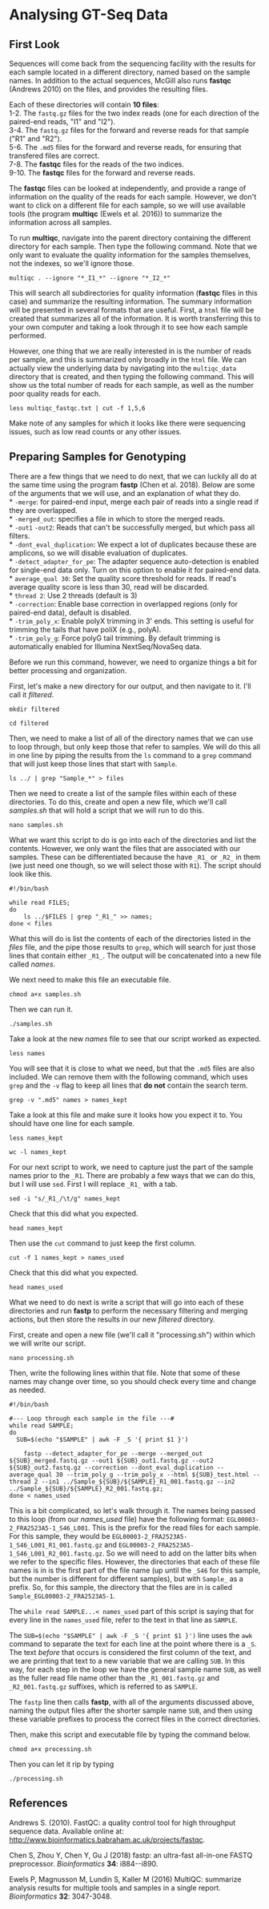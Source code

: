 # Analysing GT-Seq Data

## First Look
Sequences will come back from the sequencing facility with the results for each sample located in a different directory, named based on the sample names. In addition to the actual sequences, McGill also runs **fastqc** (Andrews 2010) on the files, and provides the resulting files.

Each of these directories will contain **10 files**:     
    1-2. The `fastq.gz` files for the two index reads (one for each direction of the paired-end reads, "I1" and "I2").     
    3-4. The `fastq.gz` files for the forward and reverse reads for that sample ("R1" and "R2").     
    5-6. The `.md5` files for the forward and reverse reads, for ensuring that transfered files are correct.     
    7-8. The **fastqc** files for the reads of the two indices.     
    9-10. The **fastqc** files for the forward and reverse reads.      

The **fastqc** files can be looked at independently, and provide a range of information on the quality of the reads for each sample. However, we don't want to click on a different file for each sample, so we will use available tools (the program **multiqc** (Ewels et al. 2016)) to summarize the information across all samples. 

To run **multiqc**, navigate into the parent directory containing the different directory for each sample. Then type the following command. Note that we only want to evaluate the quality information for the samples themselves, not the indexes, so we'll ignore those.
```
multiqc . --ignore "*_I1_*" --ignore "*_I2_*"
```

This will search all subdirectories for quality information (**fastqc** files in this case) and summarize the resulting information. The summary information will be presented in several formats that are useful. First, a `html` file will be created that summarizes all of the information. It is worth transferring this to your own computer and taking a look through it to see how each sample performed. 

However, one thing that we are really interested in is the number of reads per sample, and this is summarized only broadly in the `html` file. We can actually view the underlying data by navigating into the `multiqc_data` directory that is created, and then typing the following command. This will show us the total number of reads for each sample, as well as the number poor quality reads for each.
```
less multiqc_fastqc.txt | cut -f 1,5,6
```

Make note of any samples for which it looks like there were sequencing issues, such as low read counts or any other issues.


## Preparing Samples for Genotyping
There are a few things that we need to do next, that we can luckily all do at the same time using the program **fastp** (Chen et al. 2018). Below are some of the arguments that we will use, and an explanation of what they do.     
     * `-merge`: for paired-end input, merge each pair of reads into a single read if they are overlapped.     
     * `-merged_out`: specifies a file in which to store the merged reads.     
     * `-out1` `-out2`: Reads that can't be successfully merged, but which pass all filters.     
     * `-dont_eval_duplication`: We expect a lot of duplicates because these are amplicons, so we will disable evaluation of duplicates.     
     * `-detect_adapter_for_pe`: The adapter sequence auto-detection is enabled for single-end data only. Turn on this option to enable it for paired-end data.     
     * `average_qual 30`: Set the quality score threshold for reads. If read's average quality score is less than 30, read will be discarded.     
     * `thread 2`: Use 2 threads (default is 3)     
     * `-correction`: Enable base correction in overlapped regions (only for paired-end data), default is disabled.     
     * `-trim_poly_x`: Enable polyX trimming in 3' ends. This setting is useful for trimming the tails that have poliX (e.g., polyA).     
     * `-trim_poly_g`: Force polyG tail trimming. By default trimming is automatically enabled for Illumina NextSeq/NovaSeq data.     

Before we run this command, however, we need to organize things a bit for better processing and organization.

First, let's make a new directory for our output, and then navigate to it. I'll call it *filtered*.
```
mkdir filtered

cd filtered
```

Then, we need to make a list of all of the directory names that we can use to loop through, but only keep those that refer to samples. We will do this all in one line by piping the results from the `ls` command to a `grep` command that will just keep those lines that start with `Sample`.
```
ls ../ | grep "Sample_*" > files
```

Then we need to create a list of the sample files within each of these directories. To do this, create and open a new file, which we'll call *samples.sh* that will hold a script that we will run to do this.
```
nano samples.sh
```

What we want this script to do is go into each of the directories and list the contents. However, we only want the files that are associated with our samples. These can be differentiated because the have `_R1_` or `_R2_` in them (we just need one though, so we will select those with `R1`). The script should look like this.
```
#!/bin/bash

while read FILES;
do
	ls ../$FILES | grep "_R1_" >> names;
done < files
```

What this will do is list the contents of each of the directories listed in the *files* file, and the pipe those results to `grep`, which will search for just those lines that contain either `_R1_`. The output will be concatenated into a new file called *names*.

We next need to make this file an executable file.
```
chmod a+x samples.sh
```

Then we can run it.
```
./samples.sh
```

Take a look at the new *names* file to see that our script worked as expected.
```
less names
```

You will see that it is close to what we need, but that the `.md5` files are also included. We can remove them with the following command, which uses `grep` and the `-v` flag to keep all lines that **do not** contain the search term.
```
grep -v ".md5" names > names_kept
```

Take a look at this file and make sure it looks how you expect it to. You should have one line for each sample.
```
less names_kept

wc -l names_kept
```

For our next script to work, we need to capture just the part of the sample names prior to the `_R1`. There are probably a few ways that we can do this, but I will use `sed`. First I will replace `_R1_` with a tab.
```
sed -i "s/_R1_/\t/g" names_kept
```

Check that this did what you expected.
```
head names_kept
```

Then use the `cut` command to just keep the first column.
```
cut -f 1 names_kept > names_used
```

Check that this did what you expected.
```
head names_used
```


What we need to do next is write a script that will go into each of these directories and run **fastp** to perform the necessary filtering and merging actions, but then store the results in our new *filtered* directory.

First, create and open a new file (we'll call it "processing.sh") within which we will write our script.
```
nano processing.sh
```

Then, write the following lines within that file. Note that some of these names may change over time, so you should check every time and change as needed.
```
#!/bin/bash

#--- Loop through each sample in the file ---#
while read SAMPLE;
do
  SUB=$(echo "$SAMPLE" | awk -F _S '{ print $1 }')
  
	fastp --detect_adapter_for_pe --merge --merged_out ${SUB}_merged.fastq.gz --out1 ${SUB}_out1.fastq.gz --out2 ${SUB}_out2.fastq.gz --correction --dont_eval_duplication --average_qual 30 --trim_poly_g --trim_poly_x --html ${SUB}_test.html --thread 2 --in1 ../Sample_${SUB}/${SAMPLE}_R1_001.fastq.gz --in2 ../Sample_${SUB}/${SAMPLE}_R2_001.fastq.gz;
done < names_used
```

This is a bit complicated, so let's walk through it. The names being passed to this loop (from our *names_used* file) have the following format: `EGL00003-2_FRA2523A5-1_S46_L001`. This is the prefix for the read files for each sample. For this sample, they would be `EGL00003-2_FRA2523A5-1_S46_L001_R1_001.fastq.gz` and `EGL00003-2_FRA2523A5-1_S46_L001_R2_001.fastq.gz`. So we will need to add on the latter bits when we refer to the specific files. However, the directories that each of these file names is in is the first part of the file name (up until the `_S46` for this sample, but the number is different for different samples), but with `Sample_` as a prefix. So, for this sample, the directory that the files are in is called `Sample_EGL00003-2_FRA2523A5-1`.

The `while read SAMPLE...< names_used` part of this script is saying that for every line in the `names_used` file, refer to the text in that line as `SAMPLE`.

The `SUB=$(echo "$SAMPLE" | awk -F _S '{ print $1 }')` line uses the `awk` command to separate the text for each line at the point where there is a `_S`. The text *before* that occurs is considered the first column of the text, and we are printing that text to a new variable that we are calling `SUB`. In this way, for each step in the loop we have the general sample name `SUB`, as well as the fuller read file name other than the `_R1_001.fastq.gz` and `_R2_001.fastq.gz` suffixes, which is referred to as `SAMPLE`. 

The `fastp` line then calls **fastp**, with all of the arguments discussed above, naming the output files after the shorter sample name `SUB`, and then using these variable prefixes to process the correct files in the correct directories.


Then, make this script and executable file by typing the command below.
```
chmod a+x processing.sh
```

Then you can let it rip by typing
```
./processing.sh
```
   

## References
Andrews S. (2010). FastQC: a quality control tool for high throughput sequence data. Available online at: http://www.bioinformatics.babraham.ac.uk/projects/fastqc.

Chen S, Zhou Y, Chen Y, Gu J (2018) fastp: an ultra-fast all-in-one FASTQ preprocessor. *Bioinformatics* **34**: i884--i890.

Ewels P, Magnusson M, Lundin S, Kaller M (2016) MultiQC: summarize analysis results for multiple tools and samples in a single report. *Bioinformatics* **32**: 3047-3048.
